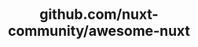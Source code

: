 ---
layout: post
title: github.com/nuxt-community/awesome-nuxt
categories: link
tags: [انگلیسی, برنامه‌نویسی]
---